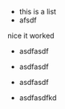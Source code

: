 *   this is a list
*   afsdf

nice it worked

*   asdfasdf

*   asdfasdf

<!---->

*   asdfasdf

<!---->

*   asdfasdfkd
